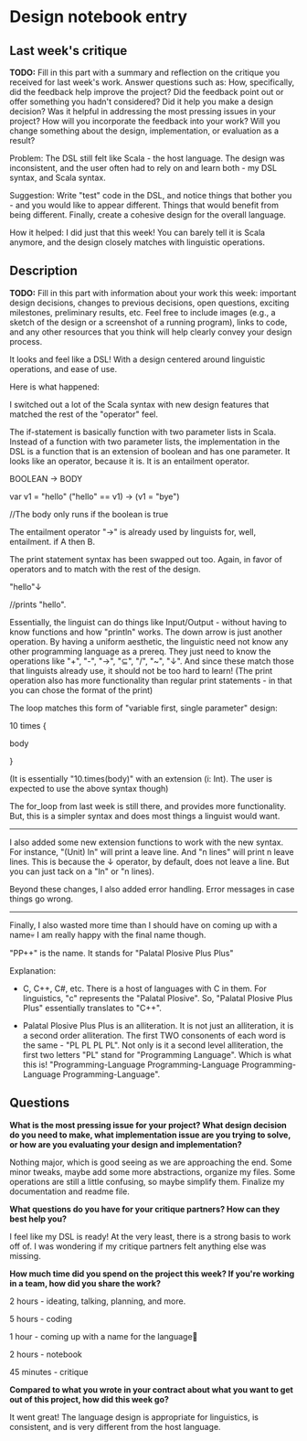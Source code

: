 # Design notebook entry

## Last week's critique

**TODO:** Fill in this part with a summary and reflection on the critique you received for
last week's work. Answer questions such as:  How, specifically, did the feedback help
improve the project? Did the feedback point out or offer something you hadn't considered?
Did it help you make a design decision? Was it helpful in addressing the most pressing
issues in your project? How will you incorporate the feedback into your work? Will you
change something about the design, implementation, or evaluation as a result?

Problem: The DSL still felt like Scala - the host language. The design was inconsistent, and the user often had to rely on and learn both - my DSL syntax, and Scala syntax. 

Suggestion: Write "test" code in the DSL, and notice things that bother you - and you would like to appear different. Things that would benefit from being different. Finally, create a cohesive design for the overall language. 

How it helped: I did just that this week! You can barely tell it is Scala anymore, and the design closely matches with linguistic operations. 

## Description

**TODO:** Fill in this part with information about your work this week:
important design decisions, changes to previous decisions, open questions,
exciting milestones, preliminary results, etc. Feel free to include images
(e.g., a sketch of the design or a screenshot of a running program), links to
code, and any other resources that you think will help clearly convey your
design process.

It looks and feel like a DSL! With a design centered around linguistic operations, and ease of use. 

Here is what happened:

I switched out a lot of the Scala syntax with new design features that matched the rest of the "operator" feel. 

The if-statement is basically function with two parameter lists in Scala. Instead of a function with two parameter lists, the implementation in the DSL is a function that is an extension of boolean and has one parameter. It looks like an operator, because it is. It is an entailment operator.

BOOLEAN -> BODY

var v1 = "hello"
("hello" == v1) -> (v1 = "bye")

//The body only runs if the boolean is true

The entailment operator "->" is already used by linguists for, well, entailment. if A then B.


The print statement syntax has been swapped out too. Again, in favor of operators and to match with the rest of the design.

"hello"↓

//prints "hello". 

Essentially, the linguist can do things like Input/Output - without having to know functions and how "println" works. The down arrow is just another operation. By having a uniform aesthetic, the linguistic need not know any other programming language as a prereq. They just need to know the operations like "+", "-", "->", "⊆", "/", "~", "↓". And since these match those that linguists already use, it should not be too hard to learn! (The print operation also has more functionality than regular print statements - in that you can chose the format of the print)

The loop matches this form of "variable first, single parameter" design:

10 times {

  body
  
}

(It is essentially "10.times(body)" with an extension (i: Int). The user is expected to use the above syntax though)

The for_loop from last week is still there, and provides more functionality. But, this is a simpler syntax and does most things a linguist would want. 

----

I also added some new extension functions to work with the new syntax. For instance, "(Unit) ln" will print a leave line. And "n lines" will print n leave lines. This is because the ↓ operator, by default, does not leave a line. But you can just tack on a "ln" or "n lines).

Beyond these changes, I also added error handling. Error messages in case things go wrong.

---

Finally, I also wasted more time than I should have on coming up with a name💀 I am really happy with the final name though. 

"PP++" is the name. It stands for "Palatal Plosive Plus Plus" 

Explanation:

- C, C++, C#, etc. There is a host of languages with C in them. For linguistics, "c" represents the "Palatal Plosive". 
So, "Palatal Plosive Plus Plus" essentially translates to "C++".

- Palatal Plosive Plus Plus is an alliteration. It is not just an alliteration, it is a second order alliteration. The first TWO consonents of each word is the same - "PL PL PL PL". Not only is it a second level alliteration, the first two letters "PL" stand for "Programming Language". Which is what this is! "Programming-Language Programming-Language Programming-Language Programming-Language". 

 
## Questions

**What is the most pressing issue for your project? What design decision do
you need to make, what implementation issue are you trying to solve, or how
are you evaluating your design and implementation?**

Nothing major, which is good seeing as we are approaching the end. Some minor tweaks, maybe add some more abstractions, organize my files. Some operations are still a little confusing, so maybe simplify them. Finalize my documentation and readme file.  

**What questions do you have for your critique partners? How can they best help
you?**

I feel like my DSL is ready! At the very least, there is a strong basis to work off of. I was wondering if my critique partners felt anything else was missing.

**How much time did you spend on the project this week? If you're working in a
team, how did you share the work?**

2 hours - ideating, talking, planning, and more.

5 hours - coding

1 hour - coming up with a name for the language👀

2 hours - notebook

45 minutes - critique

**Compared to what you wrote in your contract about what you want to get out of this
project, how did this week go?**

It went great! The language design is appropriate for linguistics, is consistent, and is very different from the host language.
